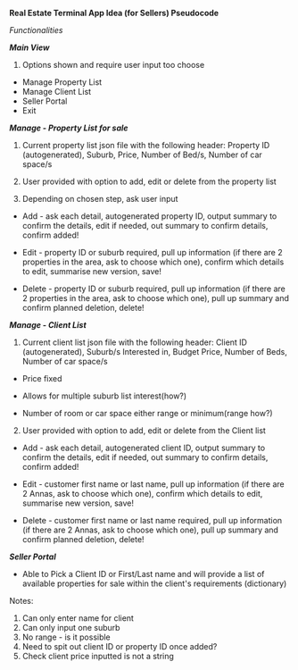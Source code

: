 **Real Estate Terminal App Idea (for Sellers) Pseudocode**

*Functionalities*

***Main View***
1. Options shown and require user input too choose
* Manage Property List
* Manage Client List
* Seller Portal
* Exit

***Manage - Property List for sale***

1. Current property list json file with the following header: Property ID (autogenerated), Suburb, Price, Number of Bed/s, Number of car space/s

2. User provided with option to add, edit or delete from the property list 

3. Depending on chosen step, ask user input 
* Add - ask each detail, autogenerated property ID, output summary to confirm the details, edit if needed, out summary to confirm details, confirm added!

* Edit - property ID or suburb required, pull up information (if there are 2 properties in the area, ask to choose which one), confirm which details to edit, summarise new version, save!

* Delete - property ID or suburb required, pull up information (if there are 2 properties in the area, ask to choose which one), pull up summary and confirm planned deletion, delete!


***Manage -  Client List***

1. Current client list json file with the following header: Client ID (autogenerated), Suburb/s Interested in, Budget Price, Number of Beds, Number of car space/s

* Price fixed

* Allows for multiple suburb list interest(how?)

* Number of room or car space either range or minimum(range how?)

2. User provided with option to add, edit or delete from the Client list 
* Add - ask each detail, autogenerated client ID, output summary to confirm the details, edit if needed, out summary to confirm details, confirm added!

* Edit - customer first name or last name, pull up information (if there are 2 Annas, ask to choose which one), confirm which details to edit, summarise new version, save!

* Delete - customer first name or last name required, pull up information (if there are 2 Annas, ask to choose which one), pull up summary and confirm planned deletion, delete!

***Seller Portal***

* Able to Pick a Client ID or First/Last name and will provide a list of available properties for sale within the client's requirements (dictionary)

Notes:
1. Can only enter name for client
2. Can only input one suburb
3. No range - is it possible 
4. Need to spit out client ID or property ID once added? 
5. Check client price inputted is not a string